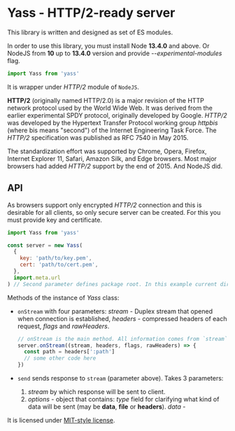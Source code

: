# Yass - HTTP/2-ready server

This library is written and designed as set of ES modules.

In order to use this library, you must install Node **13.4.0** and above. Or NodeJS from **10** up to **13.4.0** version and provide _--experimental-modules_ flag.

```javascript
import Yass from 'yass'
```

It is wrapper under _HTTP/2_ module of `NodeJS`.

**HTTP/2** (originally named HTTP/2.0) is a major revision of the HTTP network protocol used by the World Wide Web. It was derived from the earlier experimental SPDY protocol, originally developed by Google. _HTTP/2_ was developed by the Hypertext Transfer Protocol working group _httpbis_ (where bis means "second") of the Internet Engineering Task Force. The _HTTP/2_ specification was published as RFC 7540 in May 2015.

The standardization effort was supported by Chrome, Opera, Firefox, Internet Explorer 11, Safari, Amazon Silk, and Edge browsers. Most major browsers had added _HTTP/2_ support by the end of 2015. And NodeJS did.

## API

As browsers support only encrypted _HTTP/2_ connection and this is desirable for all clients, so only secure server can be created. For this you must provide key and certificate.

```javascript
import Yass from 'yass'

const server = new Yass(
  {
    key: 'path/to/key.pem',
    cert: 'path/to/cert.pem',
  },
  import.meta.url
) // Second parameter defines package root. In this example current directory is used as root folder.
```

Methods of the instance of _Yass_ class:

- `onStream` with four parameters: _stream_ - Duplex stream that opened when connection is established, _headers_ - compressed headers of each request, _flags_ and _rawHeaders_.

  ```javascript
  // onStream is the main method. All information comes from `stream` and writes to it.
  server.onStream((stream, headers, flags, rawHeaders) => {
    const path = headers[':path']
    // some other code here
  })
  ```

- `send` sends response to `stream` (parameter above). Takes 3 parameters:
  1. _stream_ by which response will be sent to client.
  2. _options_ - object that contains:
     _type_ field for clarifying what kind of data will be sent (may be **data**, **file** or **headers**).
     _data_ -

It is licensed under [MIT-style license](LICENSE).
